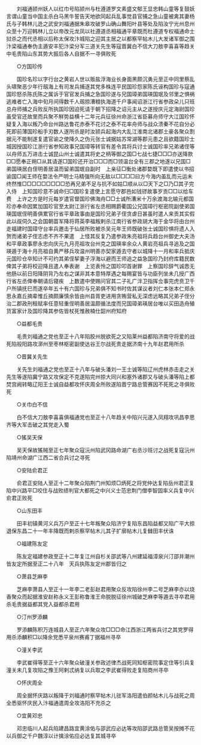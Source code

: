<!-- { "loadSidebar": true } -->
　　刘福通颕州妖人以红巾号陷颕州与杜遵道罗文素盛文郁王显忠韩山童等复鼓妖言谓山童当中国主杀白马黑牛誓告天地欲同起兵乱事觉县官捕之急山童被禽其妻杨氏与子韩林儿迯之武安刘福通据朱皋攻破罗山确山舞阳叶县等处及陷汝宁光州息州众至十万迎韩林儿立以帝改元龙凤以社遵道丞相福通平章既而杜遵道专权福通命士挝杀之而代丞相以后称太保攻汴城陷之迎其主居之以都察罕帖木儿大发诸军御之围汴梁福通奉伪主遁安丰犯汴梁分军三道关先生等寇晋冀白不信大刀敖李喜喜等趋关中毛贵陷山东其势大振后各人自据不一寻俱败死 

　　○方国珍传 

　　国珍名珍以字行台之黄岩人世以贩盐浮海业长身面黑颇沉勇元至正中同里蔡乱头啸聚恶少年行刼海上有司发兵捕逐其党多株连平民国珍怨家陈氏诬构国珍与寇通国珍怒杀陈氏陈之属诉于官官发兵捕之急国珍遂与兄国璋弟国瑛国珉及邻里之惧祸逃难者亡入海中旬月间得数千人刼掠漕粮执海道千户事闻诏浙江行省参政朵儿只班总舟师捕之兵败反所执国珍因迫死请于朝下招降之诏元主从之遂授庆元定海尉国珍虽受官还故里而兵聚不觧势益横十二年元兵征徐州命浙江省臣募舟师守大江国珍怀疑复入海以叛乃命台州路达鲁花赤泰不花讨之泰不花率舟师与战众溃秦不花自分必死即前薄国珍船手刃数人遂所杀是时汝颕兵起海内大乱江淮南北诸郡土豪各聚众割据元不能制遂复遣官谕之使降久之伪元张士诚据姑苏常湖等郡元患之且欲籍国珍士城因授国珍江浙行省参知政事兄国璋等转官有差令其将兵讨士诚国珍率兄弟诸侄等以舟师五万进击士诚昆山州士诚遣其将史之柄等御之国□七战七捷□□□亦送降款□□愿奉正朔□从其请遂□国珍还开治□□□而□领温台全有三郡之地遂以兄国□弟国瑛居白侄明善居温而留弟国珉自副时　上亲征□衡处诸郡婺既下即遣使以书招谕国□闻王师在婺法令严明士马精强所向无敌以□□□□曰方今海内虽乱而元运未终然惟□□□□□□□□□恐再兄弟不足与抗不如姑□顺从以□天下之□乃□其子完入侍　上知国珍意不诚命归□国珍复遣使上言愿守郡邑如钱镠故事岁贡□□以给车费　上许之方是时元每岁遣官督国珍佛海舟□□士诚所漕米十万余渡海北输元都国珍亦奉命因累加国珍官至太尉江浙行省左丞相赐爵衢国公兄国璋行枢密院副使弟国瑛国珉侄明善俱累官行省平章政事由是国珍兄弟子侄贪虐日甚虽时遣人来贡其实假此以觇伺久之会国朝苗军降将蒋英李福叛剌杀江南行省参政胡大海于金华将由台州走福建时国璋守台率兵邀击于仙居所败被杀吴元年王师既破张士诚国珍惧将遗人入贺而诸弟子侄志虑不齐不果遣　上怪其反复乃遣参政朱亮祖将兵趋台州御史大夫汤和平章政事廖永忠向庆元九月亮祖攻台州克之国瑛率余众人黄岩亮祖兵寻追及之国瑛遁于海十月亮祖自黄严移兵攻温州明善亦契家遁去守者以城降十一月和率兵抵庆元国珍仓卒知计不可约其弟侄挈妻子浮海以避而王师追之益急国珍乃封府库籍民数俾其子弟将校迎降且遣人奉表谢　上览表怜之国珍叩首谢罪　上察国珍辞气诚悫无他肠以前日阳降阴背乃左右之谋非其本意特厚遇之每赐宴皆与功臣列坐未几授广西行省左丞俾奉朝请后寝疾　上数遣中使赐问官其二子礼广泮卫指挥佥事完虎贲卫千户所镇抚巳而遂卒年五十有六国珍与兄弟俱不知书时佐其谋议者刘仁本张本仁郑永思永嘉丘揇辈惟丘揇颇廉慎余皆由州县胥吏进用贪贿营私无深虑远略其兄弟子侄分治二郡政刑租赋率任意轻重侄明善居温颇循法度而兄国璋弟瑛居台唯以买田造舟殖货富家计及国珍降其参佐皆杖死惟赦楠仕韶州府知府 

　　○益都毛贵 

　　毛贵刘福通之党也至正十八年陷胶州脱欲死之又陷莱州益都陷济南守将爱的战死陷般阳路攻漷州至枣林枢密副使达谷王尔战死贵走据济南十九年赵君用所杀 

　　○晋冀关先生 

　　关先生刘福通之党也至正十八年与破头潘刘一王士诚等陷辽州虎林赤击走之关先生等遂陷冀宁路又攻保定不克遂陷完州掠大同兴和塞外诸郡又与破头潘等陷上都焚宫阙转略辽阳王士诚自益都攻怀庆周全所败遂陷晋宁路总管赛因不死死之寻俱败死 

　　○关巾白不信 

　　白不信大刀敖李喜喜俱福通党也至正十八年趋关中陷兴元遂入凤翔攻巩昌李思齐等大军击破之其党走入蜀 

　　○猺吴天保 

　　吴天保故猺贼至正七年聚众寇沅州陷武冈路命湖广右丞沙班讨之战死复寇沅州陷靖州命湖广江西二省合兵讨之寻死 

　　○安陆俞君正 

　　俞君正安陆人至正十二年聚众陷荆门州知烦□炳死之将党仲达复陷岳州君正复陷中兴路平□咬住与战败绩判官大都死之中兴义士范忠荆门僧李智固率义兵复中兴俞君正败死 

　　○山东田丰 

　　田丰初镇黄河义兵万户至正十七年叛聚众陷济宁复陷东昌陷益都又陷广平大掠退保东昌二十一年丰降既而剌杀察罕帖木儿其子扩廓帖木儿复雠田丰伏诛 

　　○福建陈友定 

　　陈友定福建参政至正十二年复江州自杉关邵武等八州建延福漳泉兴汀邵并潮州皆友定所据至正二十八年　天兵执陈友定州郡皆归之 

　　○萧县芝麻李 

　　芝麻李萧县人至正十一年李二老彭赵君用聚众反攻陷徐州李二号芝麻李亦以烧香聚众而起据淮安赵称永义王彭称鲁淮王命脱脱征徐州城破芝麻李等遁去寻卒君用杀毛贵据益都其党入益都杀君用 

　　○汀州罗添麟 

　　罗添麟陈积万连城县人至正六年聚众攻□□□命江西浙江两省兵讨之其党罗得用杀添麟积□以降余党悉平泉州赛甫丁据福州寻卒 

　　○潼关李武 

　　李武崔得等至正十六年聚众破潼关参政述律杰战死同知枢密院事定住等引兵复潼关未几复攻陷之豫王阿剌忒纳复以兵取之李武崔得败走复陷商州寻卒 

　　○怀庆周全 

　　周全据怀庆路以叛降于刘福通时察罕帖木儿驻军洛阳遣伯颜帖木儿与战死之周全悉驱怀庆民入汴福通遣周全攻洛阳不充杀之 

　　○宜黄邓忠 

　　邓忠临川人起兵陷建昌路宜黄涂佑与邵武应必达等攻陷邵武路总管吴按摊不花以兵御之千户魏淳以计擒涂佑应必达复其城寻卒 

　　




